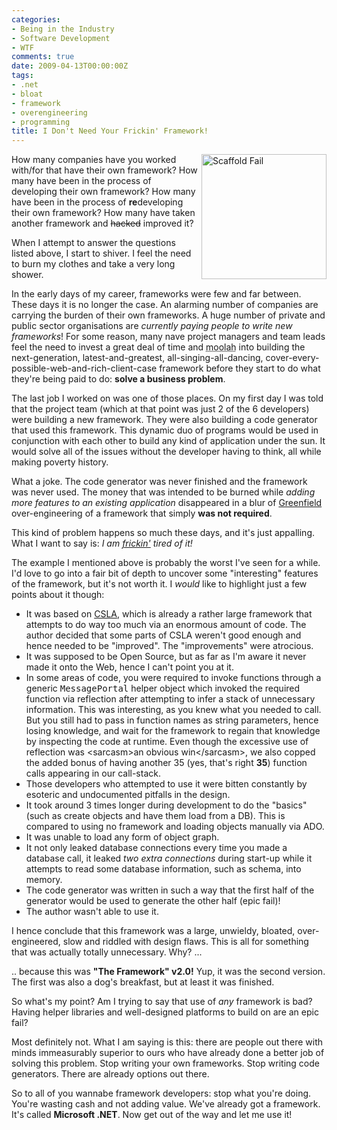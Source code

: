 ```yaml
---
categories:
- Being in the Industry
- Software Development
- WTF
comments: true
date: 2009-04-13T00:00:00Z
tags:
- .net
- bloat
- framework
- overengineering
- programming
title: I Don't Need Your Frickin' Framework!
---
```


<a href="/uploads/2009/04/scaffold_fail.jpg" title="Scaffold Fail"><img src="/uploads/2009/04/scaffold_fail.jpg" alt="Scaffold Fail" title="Scaffold Fail" width="200" style="float: right; margin-left: 5px; margin-bottom: 5px;" /></a>How many companies have you worked with/for that have their own framework? How many have been in the process of developing their own framework? How many have been in the process of <strong>re</strong>developing their own framework? How many have taken another framework and <del>hacked</del> improved it?

When I attempt to answer the questions listed above, I start to shiver. I feel the need to burn my clothes and take a very long shower.

<!--more-->

In the early days of my career, frameworks were few and far between. These days it is no longer the case. An alarming number of companies are carrying the burden of their own frameworks. A huge number of private and public sector organisations are <em>currently paying people to write new frameworks</em>! For some reason, many nave project managers and team leads feel the need to invest a great deal of time and <abbr title="Cash">moolah</abbr> into building the next-generation, latest-and-greatest, all-singing-all-dancing, cover-every-possible-web-and-rich-client-case framework before they start to do what they're being paid to do: <strong>solve a business problem</strong>.

The last job I worked on was one of those places. On my first day I was told that the project team (which at that point was just 2 of the 6 developers) were building a new framework. They were also building a code generator that used this framework. This dynamic duo of programs would be used in conjunction with each other to build any kind of application under the sun. It would solve all of the issues without the developer having to think, all while making poverty history.

What a joke. The code generator was never finished and the framework was never used. The money that was intended to be burned while <em>adding more features to an existing application</em> disappeared in a blur of <a href="http://en.wikipedia.org/wiki/Greenfield_project" title="">Greenfield</a> over-engineering of a framework that simply <strong>was not required</strong>.

This kind of problem happens so much these days, and it's just appalling. What I want to say is: <em>I am <a href="http://www.urbandictionary.com/define.php?term=frickin" title="">frickin'</a> tired of it!</em>

The example I mentioned above is probably the worst I've seen for a while. I'd love to go into a fair bit of depth to uncover some "interesting" features of the framework, but it's not worth it. I <em>would</em> like to highlight just a few points about it though:
<ul>
  <li>It was based on <a href="http://www.lhotka.net/cslanet/" title="CSLA">CSLA</a>, which is already a rather large framework that attempts to do way too much via an enormous amount of code. The author decided that some parts of CSLA weren't good enough and hence needed to be "improved". The "improvements" were atrocious.</li>
<li>It was supposed to be Open Source, but as far as I'm aware it never made it onto the Web, hence I can't point you at it.</li>
<li>In some areas of code, you were required to invoke functions through a generic <kbd>MessagePortal</kbd> helper object which invoked the required function via reflection after attempting to infer a stack of unnecessary information. This was interesting, as you knew what you needed to call. But you still had to pass in function names as string parameters, hence losing knowledge, and wait for the framework to regain that knowledge by inspecting the code at runtime. Even though the excessive use of reflection was &lt;sarcasm&gt;an obvious win&lt;/sarcasm&gt;, we also copped the added bonus of having another 35 (yes, that's right <strong>35</strong>) function calls appearing in our call-stack.</li>
<li>Those developers who attempted to use it were bitten constantly by esoteric and undocumented pitfalls in the design.</li>
<li>It took around 3 times longer during development to do the "basics" (such as create objects and have them load from a DB). This is compared to using no framework and loading objects manually via ADO.</li>
<li>It was unable to load any form of object graph.</li>
<li>It not only leaked database connections every time you made a database call, it leaked <em>two extra connections</em> during start-up while it attempts to read some database information, such as schema, into memory.</li>
<li>The code generator was written in such a way that the first half of the generator would be used to generate the other half (epic fail)!</li>
<li>The author wasn't able to use it.</li>
</ul>
I hence conclude that this framework was a large, unwieldy, bloated, over-engineered, slow and riddled with design flaws. This is all for something that was actually totally unnecessary. Why? ...

.. because this was <strong>"The Framework" v2.0!</strong> Yup, it was the second version. The first was also a dog's breakfast, but at least it was finished.

So what's my point? Am I trying to say that use of <em>any</em> framework is bad? Having helper libraries and well-designed platforms to build on are an epic fail?

Most definitely not. What I am saying is this: there are people out there with minds immeasurably superior to ours who have already done a better job of solving this problem. Stop writing your own frameworks. Stop writing code generators. There are already options out there.

So to all of you wannabe framework developers: stop what you're doing. You're wasting cash and not adding value. We've already got a framework. It's called <strong>Microsoft .NET</strong>. Now get out of the way and let me use it!
